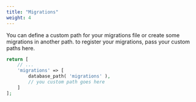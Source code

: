 ```yaml
---
title: "Migrations"
weight: 4
---
```


You can define a custom path for your migrations file or create some migrations in another path. to register your
migrations, pass your custom paths here.

```php
return [
    // ...
    'migrations' => [
        database_path( 'migrations' ),
        // you custom path goes here
    ]
];
```